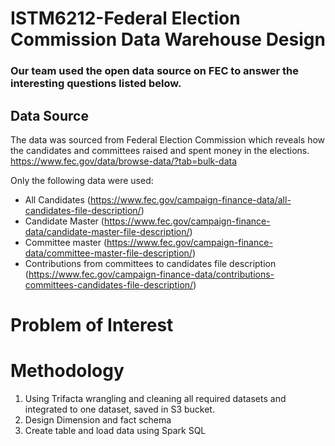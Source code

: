 # ISTM6212-Federal Election Commission Data Warehouse Design
### Our team used the open data source on FEC to answer the interesting questions listed below. 

## Data Source
The data was sourced from Federal Election Commission which reveals how the candidates and committees raised and spent money in the elections. 
https://www.fec.gov/data/browse-data/?tab=bulk-data

Only the following data were used:
* All Candidates (https://www.fec.gov/campaign-finance-data/all-candidates-file-description/)
* Candidate Master (https://www.fec.gov/campaign-finance-data/candidate-master-file-description/)
* Committee master (https://www.fec.gov/campaign-finance-data/committee-master-file-description/)
* Contributions from committees to candidates file description (https://www.fec.gov/campaign-finance-data/contributions-committees-candidates-file-description/)

# Problem of Interest



# Methodology 
1. Using Trifacta wrangling and cleaning all required datasets and integrated to one dataset, saved in S3 bucket. 
2. Design Dimension and fact schema
3. Create table and load data using Spark SQL
